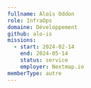 ```yaml
---
fullname: Aloïs Oddon
role: InfraOps
domaine: Développement
github: alo-is
missions:
  - start: 2024-02-14
    end: 2024-05-14
    status: service
    employer: Nextmap.io
memberType: autre
---
```


